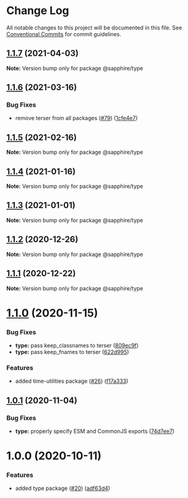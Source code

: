 # Change Log

All notable changes to this project will be documented in this file.
See [Conventional Commits](https://conventionalcommits.org) for commit guidelines.

## [1.1.7](https://github.com/sapphire-project/utilities/compare/@sapphire/type@1.1.6...@sapphire/type@1.1.7) (2021-04-03)

**Note:** Version bump only for package @sapphire/type

## [1.1.6](https://github.com/sapphire-project/utilities/compare/@sapphire/type@1.1.5...@sapphire/type@1.1.6) (2021-03-16)

### Bug Fixes

-   remove terser from all packages ([#79](https://github.com/sapphire-project/utilities/issues/79)) ([1cfe4e7](https://github.com/sapphire-project/utilities/commit/1cfe4e7c804e62c142495686d2b83b81d0026c02))

## [1.1.5](https://github.com/sapphire-project/utilities/compare/@sapphire/type@1.1.4...@sapphire/type@1.1.5) (2021-02-16)

**Note:** Version bump only for package @sapphire/type

## [1.1.4](https://github.com/sapphire-project/utilities/compare/@sapphire/type@1.1.3...@sapphire/type@1.1.4) (2021-01-16)

**Note:** Version bump only for package @sapphire/type

## [1.1.3](https://github.com/sapphire-project/utilities/compare/@sapphire/type@1.1.2...@sapphire/type@1.1.3) (2021-01-01)

**Note:** Version bump only for package @sapphire/type

## [1.1.2](https://github.com/sapphire-project/utilities/compare/@sapphire/type@1.1.1...@sapphire/type@1.1.2) (2020-12-26)

**Note:** Version bump only for package @sapphire/type

## [1.1.1](https://github.com/sapphire-project/utilities/compare/@sapphire/type@1.1.0...@sapphire/type@1.1.1) (2020-12-22)

**Note:** Version bump only for package @sapphire/type

# [1.1.0](https://github.com/sapphire-project/utilities/compare/@sapphire/type@1.0.1...@sapphire/type@1.1.0) (2020-11-15)

### Bug Fixes

-   **type:** pass keep_classnames to terser ([809ec9f](https://github.com/sapphire-project/utilities/commit/809ec9fe7230ac43f208bd434e06fc9abb352206))
-   **type:** pass keep_fnames to terser ([622d995](https://github.com/sapphire-project/utilities/commit/622d995d00545c0b274d1bd7285d3a83dc82d284))

### Features

-   added time-utilities package ([#26](https://github.com/sapphire-project/utilities/issues/26)) ([f17a333](https://github.com/sapphire-project/utilities/commit/f17a3339667a452e8745fad7884272176e5d65e8))

## [1.0.1](https://github.com/sapphire-project/utilities/compare/@sapphire/type@1.0.0...@sapphire/type@1.0.1) (2020-11-04)

### Bug Fixes

-   **type:** properly specify ESM and CommonJS exports ([74d7ee7](https://github.com/sapphire-project/utilities/commit/74d7ee7dbe12a0b951ffcfa282c426ccb1f30348))

# 1.0.0 (2020-10-11)

### Features

-   added type package ([#20](https://github.com/sapphire-project/utilities/issues/20)) ([adf63d4](https://github.com/sapphire-project/utilities/commit/adf63d494cac6191f57c05944a8b577e91ee22d1))
